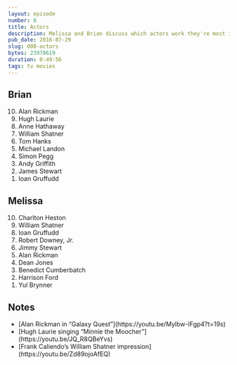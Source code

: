 ```yaml
---
layout: episode
number: 8
title: Actors
description: Melissa and Brian discuss which actors work they're most interested in watching. 
pub_date: 2016-07-29
slug: 008-actors
bytes: 23970619
duration: 0:49:56
tags: tv movies
---
```


<h2>Brian</h2>
<ol reversed>
<li>Alan Rickman</li>
<li>Hugh Laurie</li>
<li>Anne Hathaway</li>
<li>William Shatner</li>
<li>Tom Hanks</li>
<li>Michael Landon</li>
<li>Simon Pegg</li>
<li>Andy Griffith</li>
<li>James Stewart</li>
<li>Ioan Gruffudd</li>
</ol>

<h2>Melissa</h2>
<ol reversed>
<li>Charlton Heston</li>
<li>William Shatner</li>
<li>Ioan Gruffudd</li>
<li>Robert Downey, Jr.</li>
<li>Jimmy Stewart</li>
<li>Alan Rickman</li>
<li>Dean Jones</li>
<li>Benedict Cumberbatch</li>
<li>Harrison Ford</li>
<li>Yul Brynner</li>
</ol>

<h2>Notes</h2>
<ul>
<li>[Alan Rickman in “Galaxy Quest”](https://youtu.be/Mylbw-IFgp4?t=19s)</li>
<li>[Hugh Laurie singing “Minnie the Moocher”](https://youtu.be/JQ_R8QBeYvs)</li>
<li>[Frank Caliendo’s William Shatner impression](https://youtu.be/Zd89ojoAfEQ)</li>
</ul>